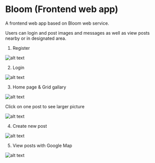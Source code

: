 # Bloom (Frontend web app)

A frontend web app based on Bloom web service.

Users can login and post images and messages as well as view posts nearby or in designated area.

1. Register

![alt text](https://github.com/milkteathecat/Bloom-front_end/blob/master/register.jpg)

2. Login

![alt text](https://github.com/milkteathecat/Bloom-front_end/blob/master/login.jpg)

3. Home page & Grid gallary

![alt text](https://github.com/milkteathecat/Bloom-front_end/blob/master/gallery1.jpg)

Click on one post to see larger picture

![alt text](https://github.com/milkteathecat/Bloom-front_end/blob/master/gallary2.jpg)

4. Create new post

![alt text](https://github.com/milkteathecat/Bloom-front_end/blob/master/create_new_post.jpg)

5. View posts with Google Map

![alt text](https://github.com/milkteathecat/Bloom-front_end/blob/master/map.jpg)


